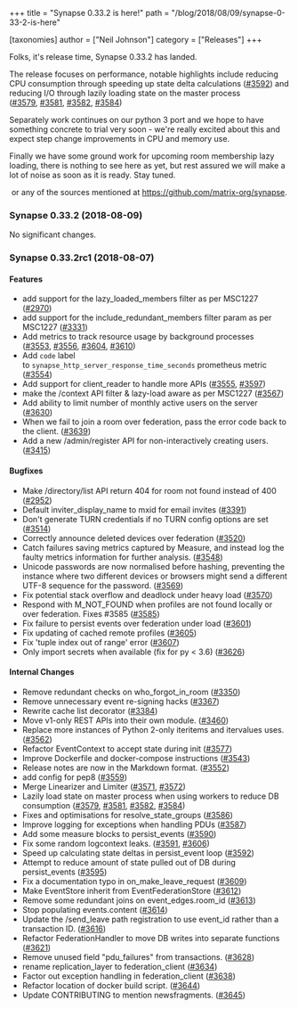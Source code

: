 +++
title = "Synapse 0.33.2 is here!"
path = "/blog/2018/08/09/synapse-0-33-2-is-here"

[taxonomies]
author = ["Neil Johnson"]
category = ["Releases"]
+++

Folks, it's release time, Synapse 0.33.2 has landed.

The release focuses on performance, notable highlights include reducing CPU consumption through speeding up state delta calculations (<a href="https://github.com/matrix-org/synapse/issues/3592">#3592</a>) and reducing I/O through lazily loading state on the master process (<a href="https://github.com/matrix-org/synapse/issues/3579">#3579</a>, <a href="https://github.com/matrix-org/synapse/issues/3581">#3581</a>, <a href="https://github.com/matrix-org/synapse/issues/3582">#3582</a>, <a href="https://github.com/matrix-org/synapse/issues/3584">#3584</a>)

Separately work continues on our python 3 port and we hope to have something concrete to trial very soon - we're really excited about this and expect step change improvements in CPU and memory use.

Finally we have some ground work for upcoming room membership lazy loading, there is nothing to see here as yet, but rest assured we will make a lot of noise as soon as it is ready. Stay tuned.


 or any of the sources mentioned at <a href="https://github.com/matrix-org/synapse">https://github.com/matrix-org/synapse</a>.

### Synapse 0.33.2 (2018-08-09)

No significant changes.

### <a id="user-content-synapse-0332rc1-2018-08-07" class="anchor" href="https://github.com/matrix-org/synapse/blob/release-v0.33.2/CHANGES.md#synapse-0332rc1-2018-08-07" aria-hidden="true"></a>Synapse 0.33.2rc1 (2018-08-07)

#### <a id="user-content-features" class="anchor" href="https://github.com/matrix-org/synapse/blob/release-v0.33.2/CHANGES.md#features" aria-hidden="true"></a>Features

<ul>
 	<li>add support for the lazy_loaded_members filter as per MSC1227 (<a href="https://github.com/matrix-org/synapse/issues/2970">#2970</a>)</li>
 	<li>add support for the include_redundant_members filter param as per MSC1227 (<a href="https://github.com/matrix-org/synapse/issues/3331">#3331</a>)</li>
 	<li>Add metrics to track resource usage by background processes (<a href="https://github.com/matrix-org/synapse/issues/3553">#3553</a>, <a href="https://github.com/matrix-org/synapse/issues/3556">#3556</a>, <a href="https://github.com/matrix-org/synapse/issues/3604">#3604</a>, <a href="https://github.com/matrix-org/synapse/issues/3610">#3610</a>)</li>
 	<li>Add <code>code</code> label to <code>synapse_http_server_response_time_seconds</code> prometheus metric (<a href="https://github.com/matrix-org/synapse/issues/3554">#3554</a>)</li>
 	<li>Add support for client_reader to handle more APIs (<a href="https://github.com/matrix-org/synapse/issues/3555">#3555</a>, <a href="https://github.com/matrix-org/synapse/issues/3597">#3597</a>)</li>
 	<li>make the /context API filter &amp; lazy-load aware as per MSC1227 (<a href="https://github.com/matrix-org/synapse/issues/3567">#3567</a>)</li>
 	<li>Add ability to limit number of monthly active users on the server (<a href="https://github.com/matrix-org/synapse/issues/3630">#3630</a>)</li>
 	<li>When we fail to join a room over federation, pass the error code back to the client. (<a href="https://github.com/matrix-org/synapse/issues/3639">#3639</a>)</li>
 	<li>Add a new /admin/register API for non-interactively creating users. (<a href="https://github.com/matrix-org/synapse/issues/3415">#3415</a>)</li>
</ul>

#### <a id="user-content-bugfixes" class="anchor" href="https://github.com/matrix-org/synapse/blob/release-v0.33.2/CHANGES.md#bugfixes" aria-hidden="true"></a>Bugfixes

<ul>
 	<li>Make /directory/list API return 404 for room not found instead of 400 (<a href="https://github.com/matrix-org/synapse/issues/2952">#2952</a>)</li>
 	<li>Default inviter_display_name to mxid for email invites (<a href="https://github.com/matrix-org/synapse/issues/3391">#3391</a>)</li>
 	<li>Don't generate TURN credentials if no TURN config options are set (<a href="https://github.com/matrix-org/synapse/issues/3514">#3514</a>)</li>
 	<li>Correctly announce deleted devices over federation (<a href="https://github.com/matrix-org/synapse/issues/3520">#3520</a>)</li>
 	<li>Catch failures saving metrics captured by Measure, and instead log the faulty metrics information for further analysis. (<a href="https://github.com/matrix-org/synapse/issues/3548">#3548</a>)</li>
 	<li>Unicode passwords are now normalised before hashing, preventing the instance where two different devices or browsers might send a different UTF-8 sequence for the password. (<a href="https://github.com/matrix-org/synapse/issues/3569">#3569</a>)</li>
 	<li>Fix potential stack overflow and deadlock under heavy load (<a href="https://github.com/matrix-org/synapse/issues/3570">#3570</a>)</li>
 	<li>Respond with M_NOT_FOUND when profiles are not found locally or over federation. Fixes #3585 (<a href="https://github.com/matrix-org/synapse/issues/3585">#3585</a>)</li>
 	<li>Fix failure to persist events over federation under load (<a href="https://github.com/matrix-org/synapse/issues/3601">#3601</a>)</li>
 	<li>Fix updating of cached remote profiles (<a href="https://github.com/matrix-org/synapse/issues/3605">#3605</a>)</li>
 	<li>Fix 'tuple index out of range' error (<a href="https://github.com/matrix-org/synapse/issues/3607">#3607</a>)</li>
 	<li>Only import secrets when available (fix for py &lt; 3.6) (<a href="https://github.com/matrix-org/synapse/issues/3626">#3626</a>)</li>
</ul>

#### <a id="user-content-internal-changes" class="anchor" href="https://github.com/matrix-org/synapse/blob/release-v0.33.2/CHANGES.md#internal-changes" aria-hidden="true"></a>Internal Changes

<ul>
 	<li>Remove redundant checks on who_forgot_in_room (<a href="https://github.com/matrix-org/synapse/issues/3350">#3350</a>)</li>
 	<li>Remove unnecessary event re-signing hacks (<a href="https://github.com/matrix-org/synapse/issues/3367">#3367</a>)</li>
 	<li>Rewrite cache list decorator (<a href="https://github.com/matrix-org/synapse/issues/3384">#3384</a>)</li>
 	<li>Move v1-only REST APIs into their own module. (<a href="https://github.com/matrix-org/synapse/issues/3460">#3460</a>)</li>
 	<li>Replace more instances of Python 2-only iteritems and itervalues uses. (<a href="https://github.com/matrix-org/synapse/issues/3562">#3562</a>)</li>
 	<li>Refactor EventContext to accept state during init (<a href="https://github.com/matrix-org/synapse/issues/3577">#3577</a>)</li>
 	<li>Improve Dockerfile and docker-compose instructions (<a href="https://github.com/matrix-org/synapse/issues/3543">#3543</a>)</li>
 	<li>Release notes are now in the Markdown format. (<a href="https://github.com/matrix-org/synapse/issues/3552">#3552</a>)</li>
 	<li>add config for pep8 (<a href="https://github.com/matrix-org/synapse/issues/3559">#3559</a>)</li>
 	<li>Merge Linearizer and Limiter (<a href="https://github.com/matrix-org/synapse/issues/3571">#3571</a>, <a href="https://github.com/matrix-org/synapse/issues/3572">#3572</a>)</li>
 	<li>Lazily load state on master process when using workers to reduce DB consumption (<a href="https://github.com/matrix-org/synapse/issues/3579">#3579</a>, <a href="https://github.com/matrix-org/synapse/issues/3581">#3581</a>, <a href="https://github.com/matrix-org/synapse/issues/3582">#3582</a>, <a href="https://github.com/matrix-org/synapse/issues/3584">#3584</a>)</li>
 	<li>Fixes and optimisations for resolve_state_groups (<a href="https://github.com/matrix-org/synapse/issues/3586">#3586</a>)</li>
 	<li>Improve logging for exceptions when handling PDUs (<a href="https://github.com/matrix-org/synapse/issues/3587">#3587</a>)</li>
 	<li>Add some measure blocks to persist_events (<a href="https://github.com/matrix-org/synapse/issues/3590">#3590</a>)</li>
 	<li>Fix some random logcontext leaks. (<a href="https://github.com/matrix-org/synapse/issues/3591">#3591</a>, <a href="https://github.com/matrix-org/synapse/issues/3606">#3606</a>)</li>
 	<li>Speed up calculating state deltas in persist_event loop (<a href="https://github.com/matrix-org/synapse/issues/3592">#3592</a>)</li>
 	<li>Attempt to reduce amount of state pulled out of DB during persist_events (<a href="https://github.com/matrix-org/synapse/issues/3595">#3595</a>)</li>
 	<li>Fix a documentation typo in on_make_leave_request (<a href="https://github.com/matrix-org/synapse/issues/3609">#3609</a>)</li>
 	<li>Make EventStore inherit from EventFederationStore (<a href="https://github.com/matrix-org/synapse/issues/3612">#3612</a>)</li>
 	<li>Remove some redundant joins on event_edges.room_id (<a href="https://github.com/matrix-org/synapse/issues/3613">#3613</a>)</li>
 	<li>Stop populating events.content (<a href="https://github.com/matrix-org/synapse/issues/3614">#3614</a>)</li>
 	<li>Update the /send_leave path registration to use event_id rather than a transaction ID. (<a href="https://github.com/matrix-org/synapse/issues/3616">#3616</a>)</li>
 	<li>Refactor FederationHandler to move DB writes into separate functions (<a href="https://github.com/matrix-org/synapse/issues/3621">#3621</a>)</li>
 	<li>Remove unused field "pdu_failures" from transactions. (<a href="https://github.com/matrix-org/synapse/issues/3628">#3628</a>)</li>
 	<li>rename replication_layer to federation_client (<a href="https://github.com/matrix-org/synapse/issues/3634">#3634</a>)</li>
 	<li>Factor out exception handling in federation_client (<a href="https://github.com/matrix-org/synapse/issues/3638">#3638</a>)</li>
 	<li>Refactor location of docker build script. (<a href="https://github.com/matrix-org/synapse/issues/3644">#3644</a>)</li>
 	<li>Update CONTRIBUTING to mention newsfragments. (<a href="https://github.com/matrix-org/synapse/issues/3645">#3645</a>)</li>
</ul>
